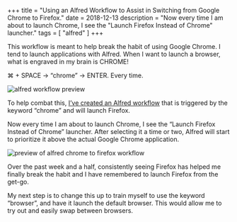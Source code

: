 +++
title = "Using an Alfred Workflow to Assist in Switching from Google Chrome to Firefox."
date = 2018-12-13
description = "Now every time I am about to launch Chrome, I see the \"Launch Firefox Instead of Chrome\" launcher."
tags = [ "alfred" ]
+++

This workflow is meant to help break the habit of using Google Chrome. I tend to launch applications with Alfred. When I want to launch a browser, what is engraved in my brain is CHROME! 

&#8984; + SPACE &rarr; “chrome” &rarr; ENTER. Every time.

![alfred workflow preview](/posts/2018/12/alfred-workflow-opened.png)

To help combat this, [I’ve created an Alfred workflow](https://git.jasonraimondi.com/jason/alfred-workflow-launch-firefox-instead-of-chrome) that is triggered by the keyword “chrome” and will launch Firefox.

Now every time I am about to launch Chrome, I see the “Launch Firefox Instead of Chrome” launcher. After selecting it a time or two, Alfred will start to prioritize it above the actual Google Chrome application.

![preview of alfred chrome to firefox workflow](/posts/2018/12/alfred-chrome-to-firefox-workflow.png)

Over the past week and a half, consistently seeing Firefox has helped me finally break the habit and I have remembered to launch Firefox from the get-go. 

My next step is to change this up to train myself to use the keyword “browser”, and have it launch the default browser. This would allow me to try out and easily swap between browsers.
